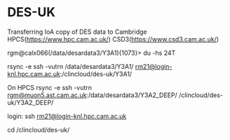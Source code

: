 # DES-UK

Transferring IoA copy of DES data to Cambridge HPCS(https://www.hpc.cam.ac.uk/) CSD3(https://www.csd3.cam.ac.uk/)

rgm@calx066(/data/desardata3/Y3A1){1073}> du -hs
24T

rsync -e ssh -vutrn /data/desardata3/Y3A1/ rm21@login-knl.hpc.cam.ac.uk:/clincloud/des-uk/Y3A1/

On HPCS
rsync -e ssh -vutrn rgm@muon5.ast.cam.ac.uk:/data/desardata3/Y3A2_DEEP/ /clincloud/des-uk/Y3A2_DEEP/

login: ssh rm21@login-knl.hpc.cam.ac.uk

cd /clincloud/des-uk/
